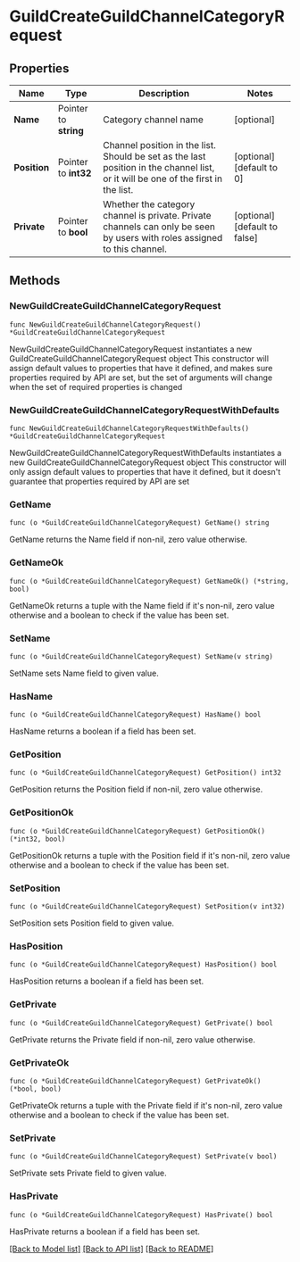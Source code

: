 # GuildCreateGuildChannelCategoryRequest

## Properties

Name | Type | Description | Notes
------------ | ------------- | ------------- | -------------
**Name** | Pointer to **string** | Category channel name | [optional] 
**Position** | Pointer to **int32** | Channel position in the list. Should be set as the last position in the channel list, or it will be one of the first in the list. | [optional] [default to 0]
**Private** | Pointer to **bool** | Whether the category channel is private. Private channels can only be seen by users with roles assigned to this channel. | [optional] [default to false]

## Methods

### NewGuildCreateGuildChannelCategoryRequest

`func NewGuildCreateGuildChannelCategoryRequest() *GuildCreateGuildChannelCategoryRequest`

NewGuildCreateGuildChannelCategoryRequest instantiates a new GuildCreateGuildChannelCategoryRequest object
This constructor will assign default values to properties that have it defined,
and makes sure properties required by API are set, but the set of arguments
will change when the set of required properties is changed

### NewGuildCreateGuildChannelCategoryRequestWithDefaults

`func NewGuildCreateGuildChannelCategoryRequestWithDefaults() *GuildCreateGuildChannelCategoryRequest`

NewGuildCreateGuildChannelCategoryRequestWithDefaults instantiates a new GuildCreateGuildChannelCategoryRequest object
This constructor will only assign default values to properties that have it defined,
but it doesn't guarantee that properties required by API are set

### GetName

`func (o *GuildCreateGuildChannelCategoryRequest) GetName() string`

GetName returns the Name field if non-nil, zero value otherwise.

### GetNameOk

`func (o *GuildCreateGuildChannelCategoryRequest) GetNameOk() (*string, bool)`

GetNameOk returns a tuple with the Name field if it's non-nil, zero value otherwise
and a boolean to check if the value has been set.

### SetName

`func (o *GuildCreateGuildChannelCategoryRequest) SetName(v string)`

SetName sets Name field to given value.

### HasName

`func (o *GuildCreateGuildChannelCategoryRequest) HasName() bool`

HasName returns a boolean if a field has been set.

### GetPosition

`func (o *GuildCreateGuildChannelCategoryRequest) GetPosition() int32`

GetPosition returns the Position field if non-nil, zero value otherwise.

### GetPositionOk

`func (o *GuildCreateGuildChannelCategoryRequest) GetPositionOk() (*int32, bool)`

GetPositionOk returns a tuple with the Position field if it's non-nil, zero value otherwise
and a boolean to check if the value has been set.

### SetPosition

`func (o *GuildCreateGuildChannelCategoryRequest) SetPosition(v int32)`

SetPosition sets Position field to given value.

### HasPosition

`func (o *GuildCreateGuildChannelCategoryRequest) HasPosition() bool`

HasPosition returns a boolean if a field has been set.

### GetPrivate

`func (o *GuildCreateGuildChannelCategoryRequest) GetPrivate() bool`

GetPrivate returns the Private field if non-nil, zero value otherwise.

### GetPrivateOk

`func (o *GuildCreateGuildChannelCategoryRequest) GetPrivateOk() (*bool, bool)`

GetPrivateOk returns a tuple with the Private field if it's non-nil, zero value otherwise
and a boolean to check if the value has been set.

### SetPrivate

`func (o *GuildCreateGuildChannelCategoryRequest) SetPrivate(v bool)`

SetPrivate sets Private field to given value.

### HasPrivate

`func (o *GuildCreateGuildChannelCategoryRequest) HasPrivate() bool`

HasPrivate returns a boolean if a field has been set.


[[Back to Model list]](../README.md#documentation-for-models) [[Back to API list]](../README.md#documentation-for-api-endpoints) [[Back to README]](../README.md)


